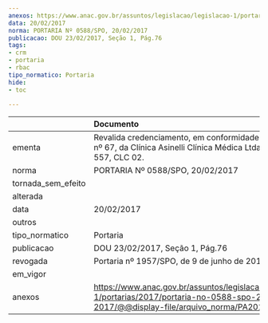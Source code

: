 ```yaml
---
anexos: https://www.anac.gov.br/assuntos/legislacao/legislacao-1/portarias/2017/portaria-no-0588-spo-20-02-2017/@@display-file/arquivo_norma/PA2017-0588.pdf
data: 20/02/2017
norma: PORTARIA Nº 0588/SPO, 20/02/2017
publicacao: DOU 23/02/2017, Seção 1, Pág.76
tags:
- crm
- portaria
- rbac
tipo_normatico: Portaria
hide: 
- toc 
 
---
```


|                    | Documento                                                                                                                                            |
|:-------------------|:-----------------------------------------------------------------------------------------------------------------------------------------------------|
| ementa             | Revalida credenciamento, em conformidade com o RBAC nº 67, da Clínica Asinelli Clínica Médica Ltda, CRM-PR 557, CLC 02.                              |
| norma              | PORTARIA Nº 0588/SPO, 20/02/2017                                                                                                                     |
| tornada_sem_efeito |                                                                                                                                                      |
| alterada           |                                                                                                                                                      |
| data               | 20/02/2017                                                                                                                                           |
| outros             |                                                                                                                                                      |
| tipo_normatico     | Portaria                                                                                                                                             |
| publicacao         | DOU 23/02/2017, Seção 1, Pág.76                                                                                                                      |
| revogada           | Portaria nº 1957/SPO, de 9 de junho de 2017.                                                                                                         |
| em_vigor           |                                                                                                                                                      |
| anexos             | https://www.anac.gov.br/assuntos/legislacao/legislacao-1/portarias/2017/portaria-no-0588-spo-20-02-2017/@@display-file/arquivo_norma/PA2017-0588.pdf |